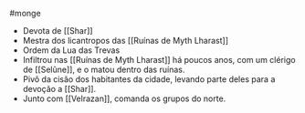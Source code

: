 #monge
- Devota de [[Shar]]
- Mestra dos licantropos das [[Ruínas de Myth Lharast]]
- Ordem da Lua das Trevas
- Infiltrou nas [[Ruínas de Myth Lharast]] há poucos anos, com um clérigo de [[Selûne]], e o matou dentro das ruínas.
- Pivô da cisão dos habitantes da cidade, levando parte deles para a devoção a [[Shar]].
- Junto com [[Velrazan]], comanda os grupos do norte.